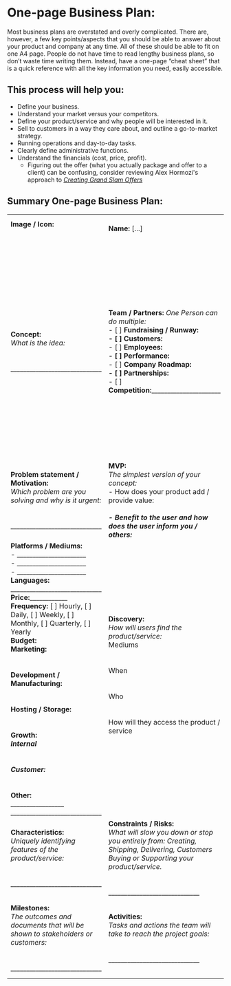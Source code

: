 # One-page Business Plan:
Most business plans are overstated and overly complicated. There are, however, a few key points/aspects that you should be able to answer about your product and company at any time. All of these should be able to fit on one A4 page. People do not have time to read lengthy business plans, so don’t waste time writing them. Instead, have a one-page “cheat sheet” that is a quick reference with all the key information you need, easily accessible.

## This process will help you:
- Define your business.
- Understand your market versus your competitors.
- Define your product/service and why people will be interested in it.
- Sell to customers in a way they care about, and outline a go-to-market strategy.
- Running operations and day-to-day tasks.
- Clearly define administrative functions.
- Understand the financials (cost, price, profit).
    - Figuring out the offer (what you actually package and offer to a client) can be confusing, consider reviewing Alex Hormozi's approach to [_Creating Grand Slam Offers_](https://github.com/RyanJulyan/rocket/blob/main/03_design_and_documentation_phase/quickstarts/offer_creation.md#offer-creation)


## Summary One-page Business Plan:
|                               |                 |                     |                                                         |
|-------------------------------|-----------------|---------------------|---------------------------------------------------------|
| **Image / Icon:** <br/> <br/> | **Name:** [...] | **SKU Code:** [...] | **Version and date:** V[Major.Minor.Patch] [YYYY/MM/DD] |
| **Concept:** <br/> _What is the idea:_<br/>_____________________________<br/>_____________________________<br/>_____________________________ | **Team / Partners:** _One Person can do multiple:_<br/>- [ ] **Fundraising / Runway:**______________________<br/>- [ ] **Customers:**______________________<br/>- [ ] **Employees:**______________________<br/>- [ ] **Performance:**______________________<br/>- [ ] **Company Roadmap:**______________________<br/>- [ ] **Partnerships:**______________________<br/>- [ ] **Competition:**______________________ | **Target group(s):**<br/>_The audience you aim to sell to:_<br/>- Who are they:<br/>_____________________________<br/>_____________________________<br/>- Where will you find them:<br/>_____________________________<br/>_____________________________<br/>_____________________________<br/>- Why will they buy what you are offering:<br/>_____________________________<br/>_____________________________<br/>_____________________________ | **Resources:**<br/>_What resources do you need to make your idea work. Be specific; how much will/ did it cost you and how long do you expect it to last & what are the limits / When must you upgrade:_<br/>- Logistics:<br/>_____________________________<br/>_____________________________<br/>_____________________________<br/>- Infrastructure:<br/>_____________________________<br/>_____________________________<br/>_____________________________ <br/>- People:<br/>_____________________________<br/>_____________________________<br/>_____________________________ <br/>- Storage:<br/>_____________________________<br/>_____________________________<br/>_____________________________  |
| **Problem statement / Motivation:**<br/>_Which problem are you solving and why is it urgent:_<br/>_____________________________<br/>_____________________________<br/>_____________________________ | **MVP:**<br/>_The simplest version of your concept:_<br/>- How does your product add / provide value:<br/>_____________________________<br/>- Benefit to the user and how does the user inform you / others:<br/>_____________________________ | **MVP Functionality:**<br/>_Min required gets the user to the value & benefit:_<br/>_____________________________<br/>_____________________________<br/>_____________________________ | **Core functions:**<br/>_Core features of your product/service. Prioritise each feature:_<br/>_____________________________<br/>_____________________________<br/>_____________________________ |
| **Platforms / Mediums:**<br/>- ______________________ <br/>- ______________________ <br/>- ______________________ <br/>**Languages:**<br/>_____________________________ <br/>**Price:**____________ **Frequency:** [ ] Hourly, [ ] Daily, [ ] Weekly, [ ] Monthly, [ ] Quarterly, [ ] Yearly<br/>**Budget:**____________<br/>**Marketing:**<br/>_____________________________<br/>_____________________________<br/>**Development / Manufacturing:**<br/>_____________________________<br/>_____________________________<br/>**Hosting / Storage:**<br/>_____________________________<br/>_____________________________<br/>**Growth:** <br/>_Internal_<br/>_____________________________<br/>_____________________________<br/>_Customer:_<br/>_____________________________<br/>_____________________________<br/>**Other:** <br/>_____________________________ <br/>_____________________________ | **Discovery:**<br/>_How will users find the product/service:_<br/>Mediums<br/>_____________________________<br/>_____________________________<br/>When<br/>_____________________________<br/>_____________________________<br/>Who<br/>_____________________________<br/>_____________________________<br/>How will they access the product / service<br/>_____________________________<br/>_____________________________ | **Competitors:**<br/>_Where does your audience currently go:_<br/>Who:<br/>_____________________________<br/>_____________________________<br/>What is the same:<br/>_____________________________<br/>_____________________________<br/>What is different:<br/>_____________________________<br/>_____________________________<br/>Price:____________ | **Goals:**<br/>_The primary objectives / success metrics. Define the success of the product or system (Business Metrics) as reportable and quantifiable performance indicators:_<br/>What will you measure:<br/>_____________________________<br/>_____________________________<br/>_____________________________<br/>How will you measure it:<br/>_____________________________<br/>_____________________________<br/>_____________________________<br/>How frequently will you measure it:<br/>_____________________________<br/>_____________________________<br/>_____________________________ |
| **Characteristics:**<br/>_Uniquely identifying features of the product/service:_<br/>_____________________________<br/>_____________________________<br/>_____________________________ | **Constraints / Risks:**<br/>_What will slow you down or stop you entirely from: Creating, Shipping, Delivering, Customers Buying or Supporting your product/service._<br/>_____________________________<br/>_____________________________<br/>_____________________________ | **Success factors:**<br/>_Factors that will help you succeed:_<br/>_____________________________<br/>_____________________________<br/>_____________________________ | **Discards:**<br/>_Which products, services or solutions will users leave behind for yours:_<br/>_____________________________<br/>_____________________________<br/>_____________________________ |
| **Milestones:**<br/>_The outcomes and documents that will be shown to stakeholders or customers:_<br/>_____________________________<br/>_____________________________<br/>_____________________________ | **Activities:**<br/>_Tasks and actions the team will take to reach the project goals:_<br/>_____________________________<br/>_____________________________<br/>_____________________________ | **Users:**<br/>_Users of the product/service, different from target groups as they might not have paid directly but are end users:_<br/>_____________________________<br/>_____________________________<br/>_____________________________ | **User benefits:**<br/>_The overall value and beneﬁts of the project:_ <br/>_____________________________<br/>_____________________________<br/>_____________________________ |
